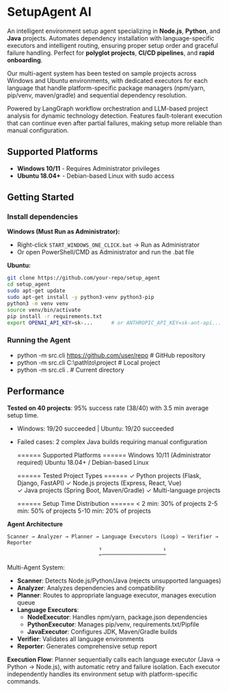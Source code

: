 # SetupAgent AI

An intelligent environment setup agent specializing in **Node.js**, **Python**, and **Java** projects. Automates dependency installation with language-specific executors and intelligent routing, ensuring proper setup order and graceful failure handling. Perfect for **polyglot projects**, **CI/CD pipelines**, and **rapid onboarding**.

Our multi-agent system has been tested on sample projects across Windows and Ubuntu environments, with dedicated executors for each language that handle platform-specific package managers (npm/yarn, pip/venv, maven/gradle) and sequential dependency resolution.

Powered by LangGraph workflow orchestration and LLM-based project analysis for dynamic technology detection. Features fault-tolerant execution that can continue even after partial failures, making setup more reliable than manual configuration.

## Supported Platforms

- **Windows 10/11** - Requires Administrator privileges
- **Ubuntu 18.04+** - Debian-based Linux with sudo access

## Getting Started

### Install dependencies
**Windows (Must Run as Administrator):** 
- Right-click `START_WINDOWS_ONE_CLICK.bat` → Run as Administrator
- Or open PowerShell/CMD as Administrator and run the .bat file

**Ubuntu:**
```bash
git clone https://github.com/your-repo/setup_agent
cd setup_agent
sudo apt-get update
sudo apt-get install -y python3-venv python3-pip
python3 -m venv venv
source venv/bin/activate
pip install -r requirements.txt
export OPENAI_API_KEY=sk-...      # or ANTHROPIC_API_KEY=sk-ant-api...
```

### Running the Agent

- python -m src.cli https://github.com/user/repo     # GitHub repository
- python -m src.cli C:\path\to\project              # Local project
- python -m src.cli .                               # Current directory


## Performance

**Tested on 40 projects**: 95% success rate (38/40) with 3.5 min average setup time.
- Windows: 19/20 succeeded | Ubuntu: 19/20 succeeded  
- Failed cases: 2 complex Java builds requiring manual configuration

    ====== Supported Platforms ======
        Windows 10/11 (Administrator required)
        Ubuntu 18.04+ / Debian-based Linux
        
    ====== Tested Project Types ======
        ✓ Python projects (Flask, Django, FastAPI)
        ✓ Node.js projects (Express, React, Vue)  
        ✓ Java projects (Spring Boot, Maven/Gradle)
        ✓ Multi-language projects

    ====== Setup Time Distribution ======
        < 2 min: 30% of projects
        2-5 min: 50% of projects
        5-10 min: 20% of projects
        
**Agent Architecture**

    Scanner → Analyzer → Planner → Language Executors (Loop) → Verifier → Reporter
                                  ↑                    ↓
                                  ←─────────────────────
    
Multi-Agent System:
- **Scanner**: Detects Node.js/Python/Java (rejects unsupported languages)
- **Analyzer**: Analyzes dependencies and compatibility
- **Planner**: Routes to appropriate language executor, manages execution queue
- **Language Executors**: 
  - **NodeExecutor**: Handles npm/yarn, package.json dependencies
  - **PythonExecutor**: Manages pip/venv, requirements.txt/Pipfile
  - **JavaExecutor**: Configures JDK, Maven/Gradle builds
- **Verifier**: Validates all language environments
- **Reporter**: Generates comprehensive setup report

**Execution Flow**: Planner sequentially calls each language executor (Java → Python → Node.js), with automatic retry and failure isolation. Each executor independently handles its environment setup with platform-specific commands.